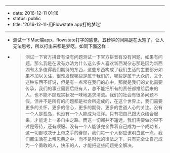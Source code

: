 - --
- date: 2016-12-11 01:16
- status: public
- title: '2016-12-11-用Flowstate app打的梦呓'
- --
- 测试一下Mac端app，flowstate打字的感觉，五秒钟的间隔是在太短了，让人无法思考，所以打出来都是梦呓。如同下面这样：
- > 测试一下官方拼音有没有问题测试一下官方拼音有没有问题，如果有问题，那么我是在没有办法为什么这么多人喜欢新西湖杂志那是因为新西湖有太多值得我们期待的东西，这些东西构成了我们生活的主要部分如果不加以关注，很难发现哪些是属于我们的，哪些是属于大众的，文化这种东西不好说，但是有一点常在我们的心中，那就是我们的文化需要传承，我们的事业需要后继有人，总不能把所有的责任都推给后来的人，也不能不顾现实状况一味地追求清流。我们的社会有很多问题不假，但并不是所有的问题都是社会所造成的，在这个世界上，我们需要更多的关怀，更多的信心，更多的期待，更多的世道人心的关注。没有一个人是孤岛，也没有一个人能成为汪洋。只有把自己跟大众结合起来，才能走上一条自由之路。而这一切都并不遥远，我们需要做的只不过是等待，还有顺服。没有一个人能够完全靠着自己成为一个成功者，这一切都取决于上帝之手的眷顾，我们每一个人都应该明白这一点，我们都生活在上帝恩典之中，而不是时代的律法之下，只有完全让自己成为一个勇敢的人，快乐的人，才能把这些问题完全解决。
